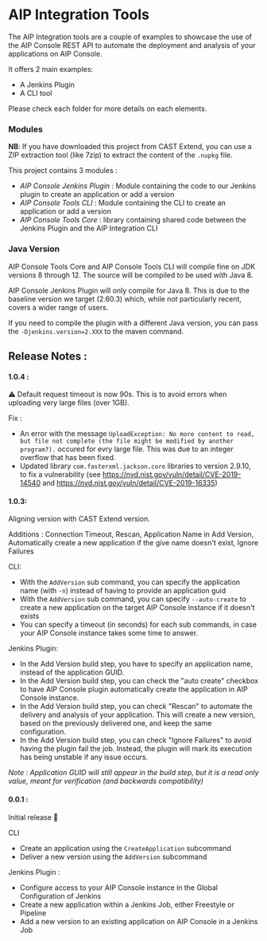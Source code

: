 # AIP Integration Tools

The AIP Integration tools are a couple of examples to showcase the use of the AIP Console REST API to automate the deployment and analysis of your applications on AIP Console.

It offers 2 main examples:
* A Jenkins Plugin
* A CLI tool

Please check each folder for more details on each elements.

### Modules

**NB**: If you have downloaded this project from CAST Extend, you can use a ZIP extraction tool (like 7zip) to extract the content of the `.nupkg` file.

This project contains 3 modules :

* *AIP Console Jenkins Plugin* : Module containing the code to our Jenkins plugin to create an application or add a version
* *AIP Console Tools CLI* : Module containing the CLI to create an application or add a version
* *AIP Console Tools Core* : library containing shared code between the Jenkins Plugin and the AIP Integration CLI

### Java Version

AIP Console Tools Core and AIP Console Tools CLI will compile fine on JDK versions 8 through 12. The source will be compiled to be used with Java 8. 

AIP Console Jenkins Plugin will only compile for Java 8. This is due to the baseline version we target (2.60.3) which, while not particularly recent, covers a wider range of users.

If you need to compile the plugin with a different Java version, you can pass the `-Djenkins.version=2.XXX` to the maven command.

## Release Notes :

#### 1.0.4 : 

⚠ Default request timeout is now 90s. This is to avoid errors when uploading very large files (over 1GB). 

Fix :
* An error with the message `UploadException: No more content to read, but file not complete (the file might be modified by another program?).` occured for evry large file. This was due to an integer overflow that has been fixed.
* Updated library `com.fasterxml.jackson.core` libraries to version 2.9.10, to fix a vulnerability (see https://nvd.nist.gov/vuln/detail/CVE-2019-14540 and https://nvd.nist.gov/vuln/detail/CVE-2019-16335)

#### 1.0.3:

Aligning version with CAST Extend version.
 
Additions : Connection Timeout, Rescan, Application Name in Add Version, Automatically create a new application if the give name doesn't exist, Ignore Failures

CLI:
* With the `AddVersion` sub command, you can specify the application name (with `-n`) instead of having to provide an application guid
* With the `AddVersion` sub command, you can specify `--auto-create` to create a new application on the target AIP Console instance if it doesn't exists
* You can specify a timeout (in seconds) for each sub commands, in case your AIP Console instance takes some time to answer.

Jenkins Plugin:
* In the Add Version build step, you have to specify an application name, instead of the application GUID.
* In the Add Version build step, you can check the "auto create" checkbox to have AIP Console plugin automatically create the application in AIP Console instance.
* In the Add Version build step, you can check "Rescan" to automate the delivery and analysis of your application. This will create a new version, based on the previously delivered one, and keep the same configuration.
* In the Add Version build step, you can check "Ignore Failures" to avoid having the plugin fail the job. Instead, the plugin will mark its execution has being unstable if any issue occurs.

*Note : Application GUID will still appear in the build step, but it is a read only value, meant for verification (and backwards compatibility)*

#### 0.0.1 :

Initial release 🎉 

CLI
* Create an application using the `CreateApplication` subcommand
* Deliver a new version using the `AddVersion` subcommand

Jenkins Plugin :
* Configure access to your AIP Console instance in the Global Configuration of Jenkins
* Create a new application within a Jenkins Job, either Freestyle or Pipeline
* Add a new version to an existing application on AIP Console in a Jenkins Job 